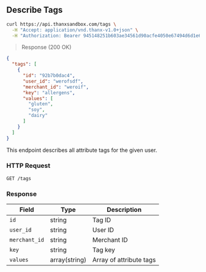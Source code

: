 ## Describe Tags

```bash
curl https://api.thanxsandbox.com/tags \
  -H "Accept: application/vnd.thanx-v1.0+json" \
  -H "Authorization: Bearer 945148251b603ae34561d90acfe4050e67494d6d1e65d4d3d52798407f03c0bd"
```

> Response (200 OK)

```json
{
  "tags": [
    {
      "id": "92b7b0dac4",
      "user_id": "werofsdf",
      "merchant_id": "weroif",
      "key": "allergens",
      "values": [
        "gluten",
        "soy",
        "dairy"
      ]
    }
  ]
}
```

This endpoint describes all attribute tags for the given user.

### HTTP Request

`GET /tags`

### Response

Field | Type | Description
----- | ---- | -----------
`id` | string | Tag ID
`user_id` | string | User ID
`merchant_id` | string | Merchant ID
`key` | string | Tag key
`values` | array(string) | Array of attribute tags
